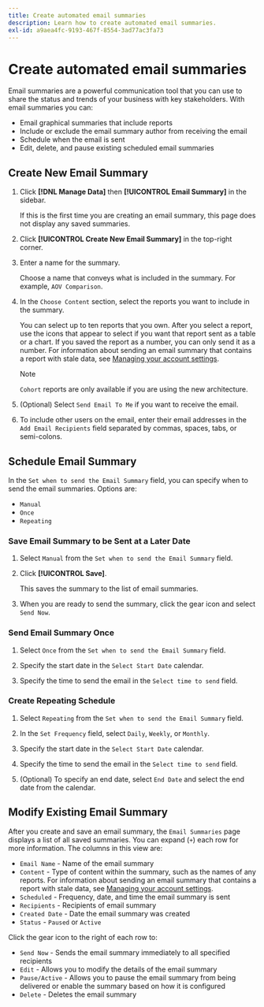```yaml
---
title: Create automated email summaries
description: Learn how to create automated email summaries.
exl-id: a9aea4fc-9193-467f-8554-3ad77ac3fa73
---
```

# Create automated email summaries

Email summaries are a powerful communication tool that you can use to share the status and trends of your business with key stakeholders. With email summaries you can:

* Email graphical summaries that include reports
* Include or exclude the email summary author from receiving the email
* Schedule when the email is sent
* Edit, delete, and pause existing scheduled email summaries

## Create New Email Summary

1. Click **[!DNL Manage Data]** then **[!UICONTROL Email Summary]** in the sidebar.

   If this is the first time you are creating an email summary, this page does not display any saved summaries.

1. Click **[!UICONTROL Create New Email Summary]** in the top-right corner.

1. Enter a name for the summary.

   Choose a name that conveys what is included in the summary. For example, `AOV Comparison`.

1. In the `Choose Content` section, select the reports you want to include in the summary.

   You can select up to ten reports that you own. After you select a report, use the icons that appear to select if you want that report sent as a table or a chart. If you saved the report as a number, you can only send it as a number. For information about sending an email summary that contains a report with stale data, see [Managing your account settings](../../administrator/account-management/managing-account-settings.md).

   >[!NOTE]
   >
   >`Cohort` reports are only available if you are using the new architecture.

1. (Optional) Select `Send Email To Me` if you want to receive the email.

1. To include other users on the email, enter their email addresses in the `Add Email Recipients` field separated by commas, spaces, tabs, or semi-colons.

## Schedule Email Summary

In the `Set when to send the Email Summary` field, you can specify when to send the email summaries. Options are:

* `Manual`
* `Once`
* `Repeating`

### Save Email Summary to be Sent at a Later Date

1. Select `Manual` from the `Set when to send the Email Summary` field.

1. Click **[!UICONTROL Save]**.

   This saves the summary to the list of email summaries.

1. When you are ready to send the summary, click the gear icon and select `Send Now`.

### Send Email Summary Once

1. Select `Once` from the `Set when to send the Email Summary` field.

1. Specify the start date in the `Select Start Date` calendar.

1. Specify the time to send the email in the `Select time to send` field.

### Create Repeating Schedule

1. Select `Repeating` from the `Set when to send the Email Summary` field.

1. In the `Set Frequency` field, select `Daily`, `Weekly`, or `Monthly`.

1. Specify the start date in the `Select Start Date` calendar.

1. Specify the time to send the email in the `Select time to send` field.

1. (Optional) To specify an end date, select `End Date` and select the end date from the calendar.

## Modify Existing Email Summary

After you create and save an email summary, the `Email Summaries` page displays a list of all saved summaries. You can expand (`+`) each row for more information. The columns in this view are:

* `Email Name` - Name of the email summary
* `Content` - Type of content within the summary, such as the names of any reports. For information about sending an email summary that contains a report with stale data, see [Managing your account settings](../../administrator/account-management/managing-account-settings.md).
* `Scheduled` - Frequency, date, and time the email summary is sent
* `Recipients` - Recipients of email summary
* `Created Date` - Date the email summary was created
* `Status` - `Paused` or `Active`

Click the gear icon to the right of each row to:

* `Send Now` - Sends the email summary immediately to all specified recipients
* `Edit` - Allows you to modify the details of the email summary
* `Pause/Active` - Allows you to pause the email summary from being delivered or enable the summary based on how it is configured
* `Delete` - Deletes the email summary
